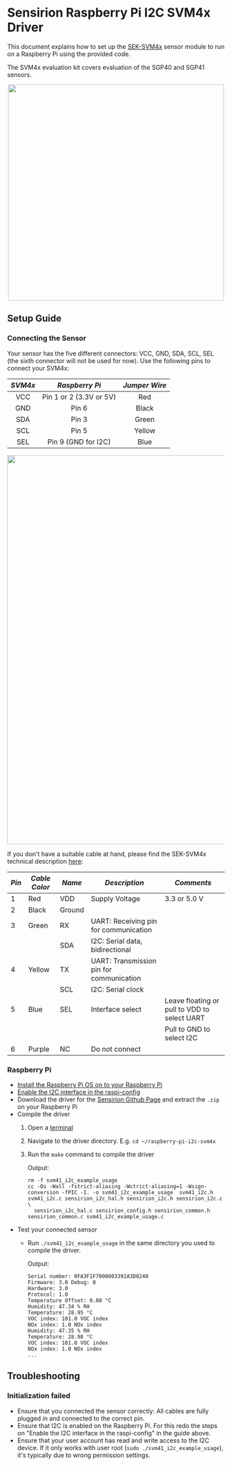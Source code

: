 # Sensirion Raspberry Pi I2C SVM4x Driver

This document explains how to set up the [SEK-SVM4x](https://www.sensirion.com/my-sgp-ek/) sensor module to run on a
Raspberry Pi using the provided code.

The SVM4x evaluation kit covers evaluation of the SGP40 and SGP41 sensors.

[<center><img src="images/SVM4x.png" width="500px"></center>](https://www.sensirion.com/my-sgp-ek/)

## Setup Guide

### Connecting the Sensor

Your sensor has the five different connectors: VCC, GND, SDA, SCL, SEL (the sixth connector will not be used for now).
Use the following pins to connect your SVM4x:

*SVM4x*  |    *Raspberry Pi*            |   *Jumper Wire*   |
 :------: | :-------------------------: | :---------------: |
VCC    |        Pin 1 or 2 (3.3V or 5V) |   Red             |
GND    |        Pin 6                   |   Black           |
SDA    |        Pin 3                   |   Green           |
SCL    |        Pin 5                   |   Yellow          |
SEL    |        Pin 9 (GND for I2C)     |   Blue            |

<center><img src="images/GPIO-Pinout-Diagram.png" width="900px"></center>

If you don't have a suitable cable at hand, please find the SEK-SVM4x technical description [here](https://www.sensirion.com/my-sgp-ek):

| *Pin* | *Cable Color* | *Name* | *Description* | *Comments* |
|-------|---------------|--------|---------------|------------|
| 1     | Red           | VDD    | Supply Voltage | 3.3 or 5.0 V
| 2     | Black         | Ground |
| 3     | Green         | RX     | UART: Receiving pin for communication |
|       |               | SDA    | I2C: Serial data, bidirectional |
| 4     | Yellow        | TX     | UART: Transmission pin for communication |
|       |               | SCL    | I2C: Serial clock |
| 5     | Blue          | SEL    | Interface select | Leave floating or pull to VDD to select UART
|       |               |        |  | Pull to GND to select I2C
| 6     | Purple        | NC     | Do not connect |

### Raspberry Pi

- [Install the Raspberry Pi OS on to your Raspberry Pi](https://projects.raspberrypi.org/en/projects/raspberry-pi-setting-up)
- [Enable the I2C interface in the raspi-config](https://www.raspberrypi.org/documentation/configuration/raspi-config.md)
- Download the driver for the [Sensirion Github Page](https://github.com/Sensirion/raspberry-pi-i2c-svm4x) and extract
  the `.zip` on your Raspberry Pi
- Compile the driver
    1. Open a [terminal](https://www.raspberrypi.org/documentation/usage/terminal/?)
    2. Navigate to the driver directory. E.g. `cd ~/raspberry-pi-i2c-svm4x`
    3. Run the `make` command to compile the driver

       Output:
       ```
       rm -f svm41_i2c_example_usage
       cc -Os -Wall -fstrict-aliasing -Wstrict-aliasing=1 -Wsign-conversion -fPIC -I. -o svm41_i2c_example_usage  svm41_i2c.h svm41_i2c.c sensirion_i2c_hal.h sensirion_i2c.h sensirion_i2c.c \
         sensirion_i2c_hal.c sensirion_config.h sensirion_common.h sensirion_common.c svm41_i2c_example_usage.c
       ```
- Test your connected sensor
    - Run `./svm41_i2c_example_usage` in the same directory you used to compile the driver.

      Output:
      ```
      Serial number: 0FA3F1F7000003392A3D0240
      Firmware: 3.0 Debug: 0
      Hardware: 3.0
      Protocol: 1.0
      Temperature Offset: 0.00 °C
      Humidity: 47.34 % RH
      Temperature: 28.95 °C
      VOC index: 101.0 VOC index
      NOx index: 1.0 NOx index
      Humidity: 47.35 % RH
      Temperature: 28.98 °C
      VOC index: 101.0 VOC index
      NOx index: 1.0 NOx index
      ...
      ```

## Troubleshooting

### Initialization failed

- Ensure that you connected the sensor correctly: All cables are fully plugged in and connected to the correct pin.
- Ensure that I2C is enabled on the Raspberry Pi. For this redo the steps on
  "Enable the I2C interface in the raspi-config" in the guide above.
- Ensure that your user account has read and write access to the I2C device. If it only works with user
  root (`sudo ./svm41_i2c_example_usage`), it's typically due to wrong permission settings.

